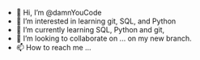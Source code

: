 - 👋 Hi, I’m @damnYouCode
- 👀 I’m interested in learning git, SQL, and Python
- 🌱 I’m currently learning SQL, Python and git,
- 💞️ I’m looking to collaborate on ... on my new branch.
- 📫 How to reach me ...

<!---
damnYouCode/damnYouCode is a ✨ special ✨ repository because its `README.md` (this file) appears on your GitHub profile.
You can click the Preview link to take a look at your changes.
--->
